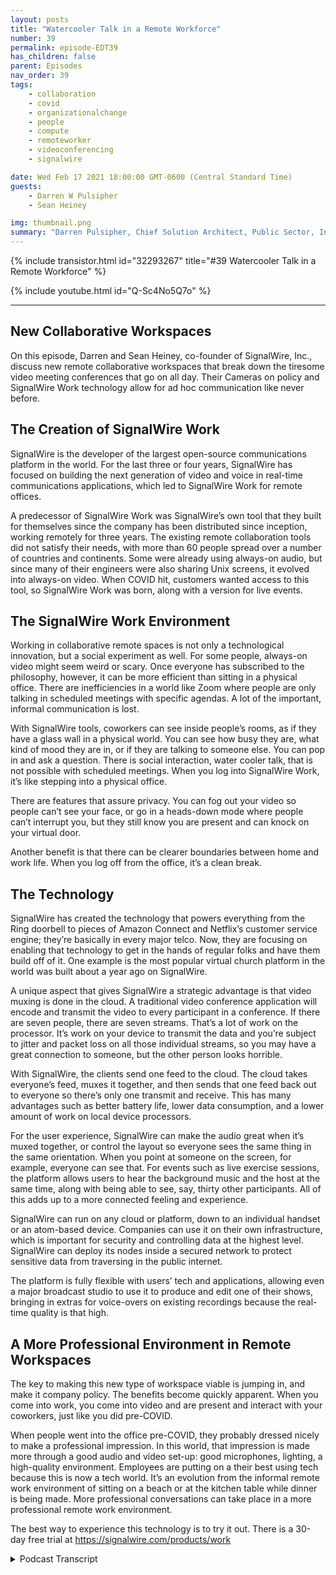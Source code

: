 ```yaml
---
layout: posts
title: "Watercooler Talk in a Remote Workforce"
number: 39
permalink: episode-EDT39
has_children: false
parent: Episodes
nav_order: 39
tags:
    - collaboration
    - covid
    - organizationalchange
    - people
    - compute
    - remoteworker
    - videoconferencing
    - signalwire

date: Wed Feb 17 2021 18:00:00 GMT-0600 (Central Standard Time)
guests:
    - Darren W Pulsipher
    - Sean Heiney

img: thumbnail.png
summary: "Darren Pulsipher, Chief Solution Architect, Public Sector, Intel, and Sean Heiney, co-founder of SignalWire, Inc., discuss the companies remote work policies of cameras on and their new remote collaborative workspaces technology that fosters ad hoc communication for their completely remote workforce."
---
```


{% include transistor.html id="32293267" title="#39 Watercooler Talk in a Remote Workforce" %}

{% include youtube.html id="Q-Sc4No5Q7o" %}

---

## New Collaborative Workspaces

On this episode, Darren and Sean Heiney, co-founder of SignalWire, Inc., discuss new remote collaborative workspaces that break down the tiresome video meeting conferences that go on all day. Their Cameras on policy and SignalWire Work technology allow for ad hoc communication like never before.

## The Creation of SignalWire Work

SignalWire is the developer of the largest open-source communications platform in the world. For the last three or four years, SignalWire has focused on building the next generation of video and voice in real-time communications applications, which led to SignalWire Work for remote offices.

A predecessor of SignalWire Work was SignalWire’s own tool that they built for themselves since the company has been distributed since inception, working remotely for three years. The existing remote collaboration tools did not satisfy their needs, with more than 60 people spread over a number of countries and continents. Some were already using always-on audio, but since many of their engineers were also sharing Unix screens, it evolved into always-on video. When COVID hit, customers wanted access to this tool, so SignalWire Work was born, along with a version for live events.

## The SignalWire Work Environment

Working in collaborative remote spaces is not only a technological innovation, but a social experiment as well. For some people, always-on video might seem weird or scary. Once everyone has subscribed to the philosophy, however, it can be more efficient than sitting in a physical office. There are inefficiencies in a world like Zoom where people are only talking in scheduled meetings with specific agendas.  A lot of the important, informal communication is lost.

With SignalWire tools, coworkers can see inside people’s rooms, as if they have a glass wall in a physical world. You can see how busy they are, what kind of mood they are in, or if they are talking to someone else. You can pop in and ask a question. There is social interaction, water cooler talk, that is not possible with scheduled meetings. When you log into SignalWire Work, it’s like stepping into a physical office.

There are features that assure privacy. You can fog out your video so people can’t see your face, or go in a heads-down mode where people can’t interrupt you, but they still know you are present and can knock on your virtual door.

Another benefit is that there can be clearer boundaries between home and work life. When you log off from the office, it’s a clean break.

## The Technology 

SignalWire has created the technology that powers everything from the Ring doorbell to pieces of Amazon Connect and Netflix’s customer service engine; they’re basically in every major telco. Now, they are focusing on enabling that technology to get in the hands of regular folks and have them build off of it. One example is the most popular virtual church platform in the world was built about a year ago on SignalWire.

A unique aspect that gives SignalWire a strategic advantage is that video muxing is done in the cloud. A traditional video conference application will encode and transmit the video to every participant in a conference. If there are seven people, there are seven streams. That’s a lot of work on the processor. It’s work on your device to transmit the data and you’re subject to jitter and packet loss on all those individual streams, so you may have a great connection to someone, but the other person looks horrible.  

With SignalWire, the clients send one feed to the cloud. The cloud takes everyone’s feed, muxes it together, and then sends that one feed back out to everyone so there’s only one transmit and receive. This has many advantages such as better battery life, lower data consumption, and a lower amount of work on local device processors.

For the user experience, SignalWire can make the audio great when it’s muxed together, or control the layout so everyone sees the same thing in the same orientation. When you point at someone on the screen, for example, everyone can see that. For events such as live exercise sessions, the platform allows users to hear the background music and the host at the same time, along with being able to see, say, thirty other participants. All of this adds up to a more connected feeling and experience.

SignalWire can run on any cloud or platform, down to an individual handset or an atom-based device. Companies can use it on their own infrastructure, which is important for security and controlling data at the highest level. SignalWire can deploy its nodes inside a secured network to protect sensitive data from traversing in the public internet.  

The platform is fully flexible with users’ tech and applications, allowing even a major broadcast studio to use it to produce and edit one of their shows, bringing in extras for voice-overs on existing recordings because the real-time quality is that high.

## A More Professional Environment in Remote Workspaces

The key to making this new type of workspace viable is jumping in, and make it company policy. The benefits become quickly apparent. When you come into work, you come into video and are present and interact with your coworkers, just like you did pre-COVID.

When people went into the office pre-COVID, they probably dressed nicely to make a professional impression. In this world, that impression is made more through a good audio and video set-up: good microphones, lighting, a high-quality environment. Employees are putting on a their best using tech because this is now a tech world. It’s an evolution from the informal remote work environment of sitting on a beach or at the kitchen table while dinner is being made. More professional conversations can take place in a more professional remote work environment.

The best way to experience this technology is to try it out. There is a 30-day free trial at https://signalwire.com/products/work


<details>
<summary> Podcast Transcript </summary>

<p></p>

</details>

